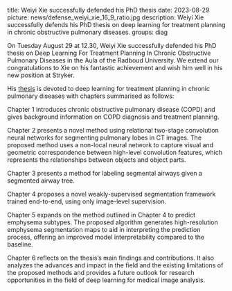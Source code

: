 title: Weiyi Xie successfully defended his PhD thesis
date: 2023-08-29
picture: news/defense_weiyi_xie_16_9_ratio.jpg
description: Weiyi Xie successfully defends his PhD thesis on deep learning for treatment planning in chronic obstructive pulmonary diseases.
groups: diag


On Tuesday August 29 at 12.30, Weiyi Xie successfully defended his PhD thesis on Deep Learning For Treatment Planning In Chronic Obstructive Pulmonary Diseases in the Aula of the Radboud University.  We extend our congratulations to Xie on his fantastic achievement and wish him well in his new position at Stryker.

His [thesis](https://www.diagnijmegen.nl/publications/xie23a/) is devoted to deep learning for treatment planning in chronic pulmonary diseases with chapters summarised as follows:   

Chapter 1 introduces chronic obstructive pulmonary disease (COPD) and gives background information on COPD diagnosis and treatment planning.

Chapter 2 presents a novel method using relational two-stage convolution neural networks for segmenting pulmonary lobes in CT images. The proposed method uses a non-local neural network to capture visual and geometric correspondence between high-level convolution features, which represents the relationships between objects and object parts.

Chapter 3 presents a method for labeling segmental airways given a segmented airway tree.

Chapter 4 proposes a novel weakly-supervised segmentation framework trained end-to-end, using only image-level supervision. 

Chapter 5 expands on the method outlined in Chapter 4 to predict emphysema subtypes. The proposed algorithm generates high-resolution emphysema segmentation maps to aid in interpreting the prediction process, offering an improved model interpretability compared to the baseline.

Chapter 6 reflects on the thesis’s main findings and contributions. It also analyzes the advances and impact in the field and the existing limitations of the proposed methods and provides a future outlook for research opportunities in the field of deep learning for medical image analysis.
